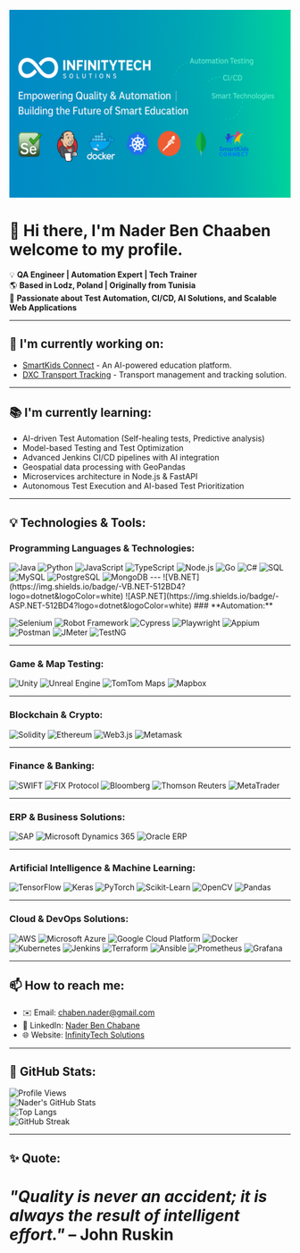 ![Header](assets/header.png)


# 👋 Hi there, I'm Nader Ben Chaaben welcome to my profile.
💡 **QA Engineer | Automation Expert | Tech Trainer**  
🌎 **Based in Lodz, Poland | Originally from Tunisia**  
🔎 **Passionate about Test Automation, CI/CD, AI Solutions, and Scalable Web Applications**  

---

## 🚀 I'm currently working on:
- [SmartKids Connect](https://github.com/InfinityTech-SmartKids) - An AI-powered education platform.
- [DXC Transport Tracking](https://github.com/InfinityTech-DXC) - Transport management and tracking solution.

---

## 📚 I'm currently learning:
- AI-driven Test Automation (Self-healing tests, Predictive analysis)
- Model-based Testing and Test Optimization  
- Advanced Jenkins CI/CD pipelines with AI integration  
- Geospatial data processing with GeoPandas  
- Microservices architecture in Node.js & FastAPI  
- Autonomous Test Execution and AI-based Test Prioritization    

---

## 💡 Technologies & Tools:

### **Programming Languages & Technologies:**  

<img src="https://img.icons8.com/color/48/000000/java-coffee-cup-logo.png" alt="Java" width="40"/>
<img src="https://img.icons8.com/color/48/000000/python.png" alt="Python" width="40"/>
<img src="https://img.icons8.com/color/48/000000/javascript.png" alt="JavaScript" width="40"/>
<img src="https://img.icons8.com/color/48/000000/typescript.png" alt="TypeScript" width="40"/>
<img src="https://img.icons8.com/color/48/000000/nodejs.png" alt="Node.js" width="40"/>
<img src="https://img.icons8.com/color/48/000000/golang.png" alt="Go" width="40"/>
<img src="https://img.icons8.com/color/48/000000/c-sharp-logo.png" alt="C#" width="40"/>
<img src="https://img.icons8.com/color/48/000000/sql.png" alt="SQL" width="40"/>
<img src="https://img.icons8.com/color/48/000000/mysql-logo.png" alt="MySQL" width="40"/>
<img src="https://img.icons8.com/color/48/000000/postgreesql.png" alt="PostgreSQL" width="40"/>
<img src="https://img.icons8.com/color/48/000000/mongodb.png" alt="MongoDB" width="40"/>
---
![VB.NET](https://img.shields.io/badge/-VB.NET-512BD4?logo=dotnet&logoColor=white)  
![ASP.NET](https://img.shields.io/badge/-ASP.NET-512BD4?logo=dotnet&logoColor=white)  
### **Automation:**  

<p align="left">
    <img src="https://img.icons8.com/color/48/000000/selenium-test-automation.png" alt="Selenium" width="40"/>
    <img src="https://img.icons8.com/ios-filled/50/000000/robot-2.png" alt="Robot Framework" width="40"/>
    <img src="https://img.icons8.com/color/48/000000/cypress.png" alt="Cypress" width="40"/>
    <img src="https://img.icons8.com/color/48/000000/playwright.png" alt="Playwright" width="40"/>
    <img src="https://img.icons8.com/color/48/000000/appium.png" alt="Appium" width="40"/>
    <img src="https://img.icons8.com/color/48/000000/postman-api.png" alt="Postman" width="40"/>
    <img src="https://img.icons8.com/color/48/000000/apache-jmeter.png" alt="JMeter" width="40"/>
    <img src="https://img.icons8.com/color/48/000000/testng.png" alt="TestNG" width="40"/>
</p>

---

### **Game & Map Testing:**  

<p align="left">
    <img src="https://img.icons8.com/color/48/000000/unity.png" alt="Unity" width="40"/>
    <img src="https://img.icons8.com/color/48/000000/unreal-engine.png" alt="Unreal Engine" width="40"/>
    <img src="https://img.icons8.com/color/48/000000/tomtom.png" alt="TomTom Maps" width="40"/>
    <img src="https://img.icons8.com/color/48/000000/mapbox.png" alt="Mapbox" width="40"/>
</p>

---

### **Blockchain & Crypto:**  

<p align="left">
    <img src="https://img.icons8.com/ios-filled/50/000000/solidity.png" alt="Solidity" width="40"/>
    <img src="https://img.icons8.com/color/48/000000/ethereum.png" alt="Ethereum" width="40"/>
    <img src="https://img.icons8.com/color/48/000000/web3.png" alt="Web3.js" width="40"/>
    <img src="https://img.icons8.com/color/48/000000/metamask.png" alt="Metamask" width="40"/>
</p>

---

### **Finance & Banking:**  

<p align="left">
    <img src="https://img.icons8.com/color/48/000000/swift.png" alt="SWIFT" width="40"/>
    <img src="https://img.icons8.com/color/48/000000/finance.png" alt="FIX Protocol" width="40"/>
    <img src="https://img.icons8.com/color/48/000000/bloomberg.png" alt="Bloomberg" width="40"/>
    <img src="https://img.icons8.com/color/48/000000/reuters.png" alt="Thomson Reuters" width="40"/>
    <img src="https://img.icons8.com/color/48/000000/forex.png" alt="MetaTrader" width="40"/>
</p>

---

### **ERP & Business Solutions:**  

<p align="left">
    <img src="https://img.icons8.com/color/48/000000/sap.png" alt="SAP" width="40"/>
    <img src="https://img.icons8.com/color/48/000000/microsoft-dynamics-365.png" alt="Microsoft Dynamics 365" width="40"/>
    <img src="https://img.icons8.com/color/48/000000/oracle-logo.png" alt="Oracle ERP" width="40"/>
</p>

---

### **Artificial Intelligence & Machine Learning:**  

<p align="left">
    <img src="https://img.icons8.com/color/48/000000/tensorflow.png" alt="TensorFlow" width="40"/>
    <img src="https://img.icons8.com/color/48/000000/keras.png" alt="Keras" width="40"/>
    <img src="https://img.icons8.com/color/48/000000/pytorch.png" alt="PyTorch" width="40"/>
    <img src="https://img.icons8.com/color/48/000000/scikit-learn.png" alt="Scikit-Learn" width="40"/>
    <img src="https://img.icons8.com/color/48/000000/opencv.png" alt="OpenCV" width="40"/>
    <img src="https://img.icons8.com/color/48/000000/pandas.png" alt="Pandas" width="40"/>
</p>

---

### **Cloud & DevOps Solutions:**  

<p align="left">
    <img src="https://img.icons8.com/color/48/000000/amazon-web-services.png" alt="AWS" width="40"/>
    <img src="https://img.icons8.com/color/48/000000/azure-1.png" alt="Microsoft Azure" width="40"/>
    <img src="https://img.icons8.com/color/48/000000/google-cloud.png" alt="Google Cloud Platform" width="40"/>
    <img src="https://img.icons8.com/color/48/000000/docker.png" alt="Docker" width="40"/>
    <img src="https://img.icons8.com/color/48/000000/kubernetes.png" alt="Kubernetes" width="40"/>
    <img src="https://img.icons8.com/color/48/000000/jenkins.png" alt="Jenkins" width="40"/>
    <img src="https://img.icons8.com/color/48/000000/terraform.png" alt="Terraform" width="40"/>
    <img src="https://img.icons8.com/color/48/000000/ansible.png" alt="Ansible" width="40"/>
    <img src="https://img.icons8.com/color/48/000000/prometheus.png" alt="Prometheus" width="40"/>
    <img src="https://img.icons8.com/color/48/000000/grafana.png" alt="Grafana" width="40"/>
</p>


---

## 📫 How to reach me:
- ✉️ Email: [chaben.nader@gmail.com](mailto:chaben.nader@gmail.com)  
- 🔗 LinkedIn: [Nader Ben Chabane](https://www.linkedin.com/in/nader-ben-chabane)  
- 🌐 Website: [InfinityTech Solutions](https://infinitytech-solutions.com)  

---

## 🌟 GitHub Stats:

![Profile Views](https://komarev.com/ghpvc/?username=ben-chaaben-nader&color=blue&cache_seconds=1800)  
![Nader's GitHub Stats](https://github-readme-stats.vercel.app/api?username=ben-chaaben-nader&show_icons=true&theme=radical&cache_seconds=1800)  
![Top Langs](https://github-readme-stats.vercel.app/api/top-langs/?username=ben-chaaben-nader&layout=compact&theme=radical&cache_seconds=1800)  
![GitHub Streak](https://github-readme-streak-stats.herokuapp.com/?user=ben-chaaben-nader&theme=radical&cache_seconds=1800)




---

## ✨ **Quote:**  
*"Quality is never an accident; it is always the result of intelligent effort."* – John Ruskin  
=======
